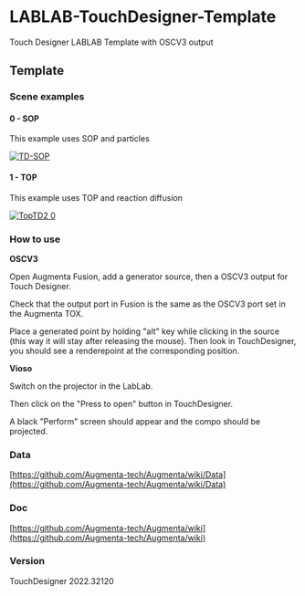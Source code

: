 # LABLAB-TouchDesigner-Template
Touch Designer  LABLAB Template with OSCV3 output

## Template

### Scene examples

#### 0 - SOP

This example uses SOP and particles

[![TD-SOP](https://user-images.githubusercontent.com/64955193/135990922-5dede4f0-ff97-479e-921b-e6aef9efb53b.gif)](https://user-images.githubusercontent.com/64955193/135990922-5dede4f0-ff97-479e-921b-e6aef9efb53b.gif)

#### 1 - TOP

This example uses TOP and reaction diffusion

[![TopTD2 0](https://user-images.githubusercontent.com/64955193/136021020-8ad71680-81fa-4254-876b-115b768685d5.gif)](https://user-images.githubusercontent.com/64955193/136021020-8ad71680-81fa-4254-876b-115b768685d5.gif)

### How to use

**OSCV3**

Open Augmenta Fusion, add a generator source, then a OSCV3 output for Touch Designer.

Check that the output port in Fusion is the same as the OSCV3 port set in the Augmenta TOX.

Place a generated point by holding "alt" key while clicking in the source (this way it will stay after releasing the mouse). Then look in TouchDesigner, you should see a renderepoint at the corresponding position.

**Vioso**

Switch on the projector in the LabLab. 

Then click on the "Press to open" button in TouchDesigner.

A black "Perform" screen should appear and the compo should be projected.

### Data

[https://github.com/Augmenta-tech/Augmenta/wiki/Data](https://github.com/Augmenta-tech/Augmenta/wiki/Data)

### Doc

[https://github.com/Augmenta-tech/Augmenta/wiki](https://github.com/Augmenta-tech/Augmenta/wiki)

### Version

TouchDesigner 2022.32120
